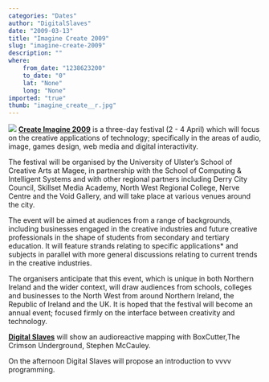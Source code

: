 ```yaml
---
categories: "Dates"
author: "DigitalSlaves"
date: "2009-03-13"
title: "Imagine Create 2009"
slug: "imagine-create-2009"
description: ""
where: 
    from_date: "1238623200"
    to_date: "0"
    lat: "None"
    long: "None"
imported: "true"
thumb: "imagine_create__r.jpg"
---
```



![](imagine_create__r.jpg)
[**Create Imagine 2009**](http://www.creativetechnologies.info) is a three-day festival (2 - 4 April) which will focus on the creative applications of technology; specifically in the areas of audio, image, games design, web media and digital interactivity.
<!--break-->
The festival will be organised by the University of Ulster’s School of Creative Arts at Magee, in partnership with the School of Computing & Intelligent Systems and with other regional partners including Derry City Council, Skillset Media Academy, North West Regional College, Nerve Centre and the Void Gallery, and will take place at various venues around the city.

The event will be aimed at audiences from a range of backgrounds, including businesses engaged in the creative industries and future creative professionals in the shape of students from secondary and tertiary education. It will feature strands relating to specific applications* and subjects in parallel with more general discussions relating to current trends in the creative industries.

The organisers anticipate that this event, which is unique in both Northern Ireland and the wider context, will draw audiences from schools, colleges and businesses to the North West from around Northern Ireland, the Republic of Ireland and the UK. It is hoped that the festival will become an annual event; focused firmly on the interface between creativity and technology.

[**Digital Slaves**](http://vvvv.org/tiki-index.php?page=UserPageDigitalSlaves) will show an audioreactive mapping with BoxCutter,The Crimson Underground, Stephen McCauley.

On the afternoon Digital Slaves will propose an introduction to vvvv programming.